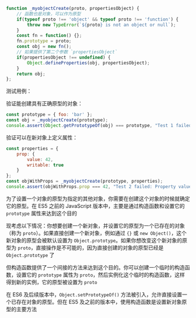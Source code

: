 ```JavaScript
function _myobjectCreate(proto, propertiesObject) {
	// 函数也是对象，可以作为原型
    if(typeof proto !== 'object' && typeof proto !== 'function') {
        throw new TypeError(`${proto} is not an object or null`);
    }
    const fn = function() {};
    fn.prototype = proto;
    const obj = new fn();
    // 如果提供了第二个参数 `propertiesObject`
    if(propertiesObject !== undefined) {
        Object.defineProperties(obj, propertiesObject);
    }
    return obj;
};
```

测试用例：

验证能创建具有正确原型的对象：

```JavaScript
const prototype = { foo: 'bar' };
const obj = _myobjectCreate(prototype);
console.assert(Object.getPrototypeOf(obj) === prototype, "Test 1 failed: Incorrect prototype.");
```

验证可以在新对象上定义属性：

```JavaScript
const properties = {
    prop: {
        value: 42,
        writable: true
    }
};
const objWithProps = _myobjectCreate(prototype, properties);
console.assert(objWithProps.prop === 42, "Test 2 failed: Property value is incorrect.");
```

为了设置一个对象的原型为指定的其他对象，你需要在创建这个对象的时候就确定它的原型。在 ES5 之前的 JavaScript 版本中，主要是通过构造函数和设置它的 `prototype` 属性来达到这个目的

现考虑以下情况：你想要创建一个新对象，并设置它的原型为一个已存在的对象（称为 `proto`）。如果直接创建一个新对象，例如通过 `{}` 或 `new Object()`，这个新对象的原型会被默认设置为 `Object.prototype`。如果你想改变这个新对象的原型为 `proto`，直接操作是不可能的，因为直接创建的对象的原型已经是 `Object.prototype` 了

但构造函数提供了一个间接的方法来达到这个目的。你可以创建一个临时的构造函数，设置它的 `prototype` 属性为 `proto`，然后实例化这个临时的构造函数，这样得到新的实例，它的原型被设置为 `proto`

在 ES6 及后续版本中，`Object.setPrototypeOf()` 方法被引入，允许直接设置一个已存在对象的原型。但在 ES5 及之前的版本中，使用构造函数是设置新对象原型的主要方法
